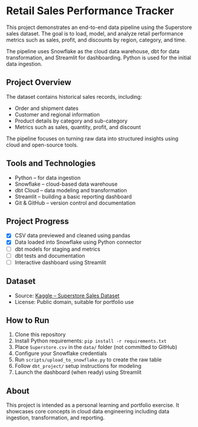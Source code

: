 # Retail Sales Performance Tracker

This project demonstrates an end-to-end data pipeline using the Superstore sales dataset. The goal is to load, model, and analyze retail performance metrics such as sales, profit, and discounts by region, category, and time.

The pipeline uses Snowflake as the cloud data warehouse, dbt for data transformation, and Streamlit for dashboarding. Python is used for the initial data ingestion.

## Project Overview

The dataset contains historical sales records, including:

- Order and shipment dates
- Customer and regional information
- Product details by category and sub-category
- Metrics such as sales, quantity, profit, and discount

The pipeline focuses on turning raw data into structured insights using cloud and open-source tools.

## Tools and Technologies

- Python – for data ingestion
- Snowflake – cloud-based data warehouse
- dbt Cloud – data modeling and transformation
- Streamlit – building a basic reporting dashboard
- Git & GitHub – version control and documentation

## Project Progress

- [x] CSV data previewed and cleaned using pandas
- [x] Data loaded into Snowflake using Python connector
- [ ] dbt models for staging and metrics
- [ ] dbt tests and documentation
- [ ] Interactive dashboard using Streamlit

## Dataset

- Source: [Kaggle – Superstore Sales Dataset](https://www.kaggle.com/datasets/vivek468/superstore-dataset-final)
- License: Public domain, suitable for portfolio use

## How to Run

1. Clone this repository
2. Install Python requirements: `pip install -r requirements.txt`
3. Place `Superstore.csv` in the `data/` folder (not committed to GitHub)
4. Configure your Snowflake credentials
5. Run `scripts/upload_to_snowflake.py` to create the raw table
6. Follow `dbt_project/` setup instructions for modeling
7. Launch the dashboard (when ready) using Streamlit

## About

This project is intended as a personal learning and portfolio exercise. It showcases core concepts in cloud data engineering including data ingestion, transformation, and reporting.



